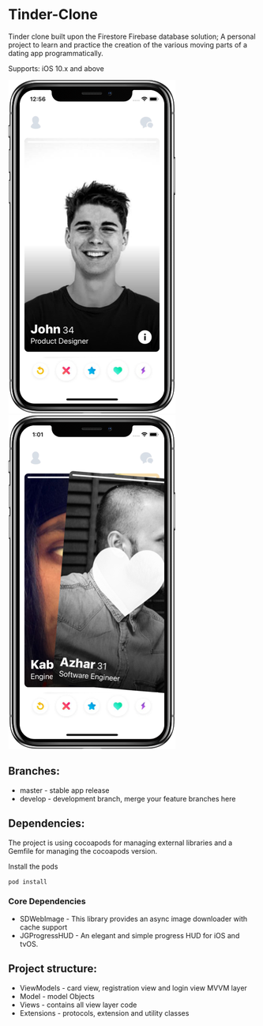 # Tinder-Clone
Tinder clone built upon the Firestore Firebase database solution; A personal project to learn and practice the creation of the various moving parts of a dating app programmatically.

Supports: iOS 10.x and above

![Screen 1](1.png)
![Screen 2](2.png)


## Branches:

* master - stable app release
* develop - development branch, merge your feature branches here

## Dependencies:

The project is using cocoapods for managing external libraries and a Gemfile for managing the cocoapods version.

Install the pods

```
pod install
```

### Core Dependencies

* SDWebImage - This library provides an async image downloader with cache support
* JGProgressHUD - An elegant and simple progress HUD for iOS and tvOS.

## Project structure:

* ViewModels - card view, registration view and login view MVVM layer
* Model - model Objects
* Views - contains all view layer code
* Extensions - protocols, extension and utility classes
